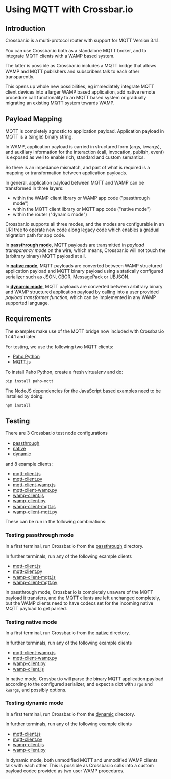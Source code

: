# Using MQTT with Crossbar.io

## Introduction

Crossbar.io is a multi-protocol router with support for MQTT Version 3.1.1.

You can use Crossbar.io both as a standalone MQTT broker, and to integrate MQTT clients with a WAMP based system.

The latter is possible as Crossbar.io includes a MQTT bridge that allows WAMP and MQTT publishers and subscribers talk to each other transparently.

This opens up whole new possibilities, eg immediately integrate MQTT client devices into a larger WAMP based application, add native remote procedure call functionality to an MQTT based system or gradually migrating an existing MQTT system towards WAMP.


## Payload Mapping

MQTT is completely agnostic to application payload. Application payload in MQTT is a (single) binary string.

In WAMP, application payload is carried in structured form (args, kwargs), and auxiliary information for the interaction (call, invocation, publish, event) is exposed as well to enable rich, standard and custom semantics.

So there is an impedance mismatch, and part of what is required is a mapping or transformation between application payloads.

In general, application payload between MQTT and WAMP can be transformed in three layers:

* within the WAMP client library or WAMP app code ("passthrough mode")
* within the MQTT client library or MQTT app code ("native mode")
* within the router ("dynamic mode")

Crossbar.io supports all three modes, and the modes are configurable in an URI tree to operate new code along legacy code which enables a gradual migration path for app code.

In **[passthrough mode](passthrough)**, MQTT payloads are transmitted in *payload transparency mode* on the wire, which means, Crossbar.io will not touch the (arbitrary binary) MQTT payload at all.

In **[native mode](native)**, MQTT payloads are converted between WAMP structured application payload and MQTT binary payload using a statically configured serializer such as JSON, CBOR, MessagePack or UBJSON.

In **[dynamic mode](dynamic)**, MQTT payloads are converted between arbitrary binary and WAMP structured application payload by calling into a user provided *payload transformer function*, which can be implemented in any WAMP supported language.


## Requirements

The examples make use of the MQTT bridge now included with Crossbar.io 17.4.1 and later.

For testing, we use the following two MQTT clients:

* [Paho Python](https://eclipse.org/paho/clients/python/)
* [MQTT.js](https://github.com/mqttjs/MQTT.js)

To install Paho Python, create a fresh virtualenv and do:

```console
pip install paho-mqtt
```

The NodeJS dependencies for the JavaScript based examples need to be installed by doing:

    npm install


## Testing

There are 3 Crossbar.io test node configurations

* [passthrough](passthrough)
* [native](native)
* [dynamic](dynamic)

and 8 example clients:

* [mqtt-client.js](mqtt-client.js)
* [mqtt-client.py](mqtt-client.py)
* [mqtt-client-wamp.js](mqtt-client-wamp.js)
* [mqtt-client-wamp.py](mqtt-client-wamp.py)
* [wamp-client.js](wamp-client.js)
* [wamp-client.py](wamp-client.py)
* [wamp-client-mqtt.js](wamp-client-mqtt.js)
* [wamp-client-mqtt.py](wamp-client-mqtt.py)

These can be run in the following combinations:

### Testing passthrough mode

In a first terminal, run Crossbar.io from the [passthrough](passthrough) directory.

In further terminals, run any of the following example clients

* [mqtt-client.js](mqtt-client.js)
* [mqtt-client.py](mqtt-client.py)
* [wamp-client-mqtt.js](wamp-client-mqtt.js)
* [wamp-client-mqtt.py](wamp-client-mqtt.py)

In passthrough mode, Crossbar.io is completely unaware of the MQTT payload it transfers, and the MQTT clients are left unchanged completely, but the WAMP clients need to have codecs set for the incoming native MQTT payload to get parsed.


### Testing native mode

In a first terminal, run Crossbar.io from the [native](native) directory.

In further terminals, run any of the following example clients

* [mqtt-client-wamp.js](mqtt-client-wamp.js)
* [mqtt-client-wamp.py](mqtt-client-wamp.py)
* [wamp-client.py](wamp-client.py)
* [wamp-client.js](wamp-client.js)

In native mode, Crossbar.io will parse the binary MQTT application payload according to the configured serializer, and expect a dict with `args` and `kwargs`, and possibly options.


### Testing dynamic mode

In a first terminal, run Crossbar.io from the [dynamic](dynamic) directory.

In further terminals, run any of the following example clients

* [mqtt-client.js](mqtt-client.js)
* [mqtt-client.py](mqtt-client.py)
* [wamp-client.js](wamp-client.js)
* [wamp-client.py](wamp-client.py)

In dynamic mode, both unmodified MQTT and unmodified WAMP clients talk with each other. This is possible as Crossbar.io calls into a custom payload codec provided as two user WAMP procedures.
